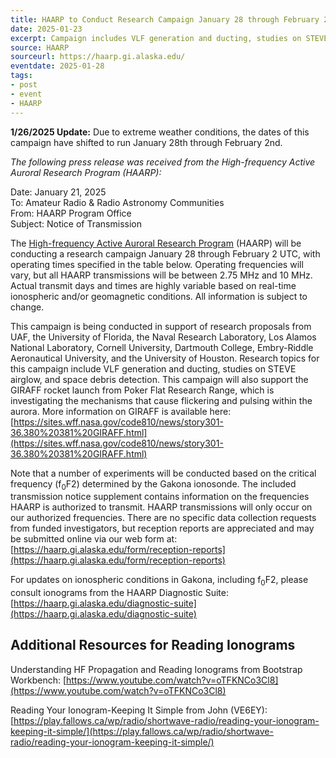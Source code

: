 ```yaml
---
title: HAARP to Conduct Research Campaign January 28 through February 2 (Updated)
date: 2025-01-23
excerpt: Campaign includes VLF generation and ducting, studies on STEVE airglow, and space debris detection.
source: HAARP
sourceurl: https://haarp.gi.alaska.edu/
eventdate: 2025-01-28
tags:
- post
- event
- HAARP
---
```

**1/26/2025 Update:** Due to extreme weather conditions, the dates of this campaign have shifted to run January 28th through February 2nd.

*The following press release was received from the High-frequency Active Auroral Research Program (HAARP):*

Date: January 21, 2025   
To: Amateur Radio & Radio Astronomy Communities   
From: HAARP Program Office   
Subject: Notice of Transmission   

The [High-frequency Active Auroral Research Program](https://haarp.gi.alaska.edu/) (HAARP) will be conducting a research campaign January 28 through February 2 UTC, with operating times specified in the table below. Operating frequencies will vary, but all HAARP transmissions will be between 2.75 MHz and 10 MHz. Actual transmit days and times are highly variable based on real-time ionospheric and/or geomagnetic conditions. All information is subject to change.

This campaign is being conducted in support of research proposals from UAF, the University of Florida, the Naval Research Laboratory, Los Alamos National Laboratory, Cornell University, Dartmouth College, Embry-Riddle Aeronautical University, and the University of Houston. Research topics for this campaign include VLF generation and ducting, studies on STEVE airglow, and space debris detection. This campaign will also support the GIRAFF rocket launch from Poker Flat Research Range, which is investigating the mechanisms that cause flickering and pulsing within the aurora. More information on GIRAFF is available here: [https://sites.wff.nasa.gov/code810/news/story301-36.380%20381%20GIRAFF.html](https://sites.wff.nasa.gov/code810/news/story301-36.380%20381%20GIRAFF.html)

Note that a number of experiments will be conducted based on the critical frequency (f<sub>0</sub>F2) determined by the Gakona ionosonde. The included transmission notice supplement contains information on the frequencies HAARP is authorized to transmit. HAARP transmissions will only occur on our authorized frequencies. There are no specific data collection requests from funded investigators, but reception reports are appreciated and may be submitted online via our web form at: [https://haarp.gi.alaska.edu/form/reception-reports](https://haarp.gi.alaska.edu/form/reception-reports)

For updates on ionospheric conditions in Gakona, including f<sub>0</sub>F2, please consult ionograms from the HAARP Diagnostic Suite: [https://haarp.gi.alaska.edu/diagnostic-suite](https://haarp.gi.alaska.edu/diagnostic-suite)

## Additional Resources for Reading Ionograms

Understanding HF Propagation and Reading Ionograms from Bootstrap Workbench:
[https://www.youtube.com/watch?v=oTFKNCo3Cl8](https://www.youtube.com/watch?v=oTFKNCo3Cl8)

Reading Your Ionogram-Keeping It Simple from John (VE6EY):
[https://play.fallows.ca/wp/radio/shortwave-radio/reading-your-ionogram-keeping-it-simple/](https://play.fallows.ca/wp/radio/shortwave-radio/reading-your-ionogram-keeping-it-simple/)
